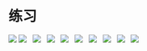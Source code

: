 练习 
====  
![](https://github.com/mhyc666/meng/pic/S71026-112539.jpg) 
![](https://github.com/mhyc666/meng/tree/master/pic/S71026-112539.jpg)  
![](https://github.com/mhyc666/meng/tree/master/pic/S71026-112535.jpg)  
![](https://github.com/mhyc666/meng/tree/master/pic/S71026-112545.jpg)  
![](https://github.com/mhyc666/meng/tree/master/pic/S71026-112553.jpg)  
![](https://github.com/mhyc666/meng/tree/master/pic/S71026-112604.jpg)  
![](https://github.com/mhyc666/meng/tree/master/pic/S71026-112610.jpg)  
![](https://github.com/mhyc666/meng/tree/master/pic/S71026-112616.jpg)  
![](https://github.com/mhyc666/meng/tree/master/pic/S71026-112634.jpg)  
![](https://github.com/mhyc666/meng/tree/master/pic/S71026-112648.jpg)  

